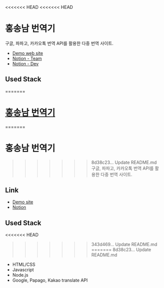 <<<<<<< HEAD
<<<<<<< HEAD
# 홍송남 번역기
구글, 파파고, 카카오톡 번역 API를 활용한 다중 번역 사이트.
 * [Demo web site](https://jjuny-translator.herokuapp.com/) 
 * [Notion - Team](https://www.notion.so/da94d6eee4484ea587390886dac9b28d)
 * [Notion - Dev](https://www.notion.so/ca37ba270cc9490e98aaaa97aae77e5a)

## Used Stack
=======
# [홍송남 번역기](https://jjuny-translator.herokuapp.com/)
=======
# 홍송남 번역기
>>>>>>> 8d38c23... Update README.md
구글, 파파고, 카카오톡 번역 API를 활용한 다중 번역 사이트.

## Link
 * [Demo site](https://jjuny-translator.herokuapp.com/)
 * [Notion](https://www.notion.so/da94d6eee4484ea587390886dac9b28d)

## Used Stack
<<<<<<< HEAD

>>>>>>> 343d469... Update README.md
=======
>>>>>>> 8d38c23... Update README.md
- HTML/CSS
- Javascript
- Node.js
- Google, Papago, Kakao translate API
